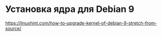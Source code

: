 # Установка ядра для Debian 9

https://linuxhint.com/how-to-upgrade-kernel-of-debian-9-stretch-from-source/
